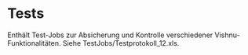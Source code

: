 # Tests
Enthält Test-Jobs zur Absicherung und Kontrolle verschiedener Vishnu-Funktionalitäten.
Siehe TestJobs/Testprotokoll_12.xls.
